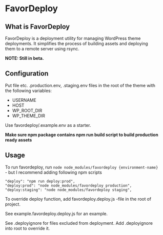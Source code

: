 # FavorDeploy

## What is FavorDeploy

FavorDeploy is a deployment utility for managing WordPress theme deployments. It simplifies the process of building assets and deploying them to a remote server using rsync.

**NOTE: Still in beta.**

## Configuration

Put file etc. .production.env, .staging.env files in the root of the theme
with the following variables:

- USERNAME
- HOST
- WP_ROOT_DIR
- WP_THEME_DIR

Use favordeploy/.example.env as a starter.

**Make sure npm package contains npm run build script to build production ready assets**

## Usage

To run favordeploy, run `node node_modules/favordeploy {environment-name}` - but I recommend adding following npm scripts

```
"deploy": "npm run deploy:prod",
"deploy:prod": "node node_modules/favordeploy production",
"deploy:staging": "node node_modules/favordeploy staging",
```

To override deploy function, add favordeploy.deploy.js -file in the root of project.

See example.favordeploy.deploy.js for an example.

See .deployignore for files excluded from deployment. Add .deployignore into root to override it.
